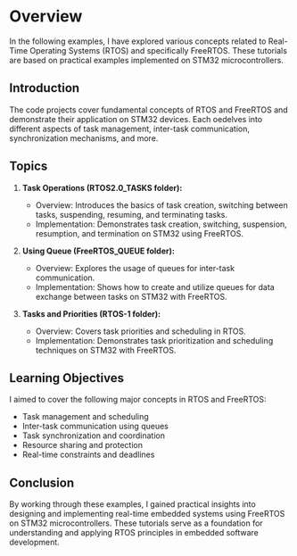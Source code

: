 # Overview

In the following examples, I have explored various concepts related to Real-Time Operating Systems (RTOS) and specifically FreeRTOS. These tutorials are based on practical examples implemented on STM32 microcontrollers.

## Introduction

The code projects cover fundamental concepts of RTOS and FreeRTOS and demonstrate their application on STM32 devices. Each oedelves into different aspects of task management, inter-task communication, synchronization mechanisms, and more.

## Topics

1. **Task Operations (RTOS2.0_TASKS folder):**
   - Overview: Introduces the basics of task creation, switching between tasks, suspending, resuming, and terminating tasks.
   - Implementation: Demonstrates task creation, switching, suspension, resumption, and termination on STM32 using FreeRTOS.

2. **Using Queue (FreeRTOS_QUEUE folder):**
   - Overview: Explores the usage of queues for inter-task communication.
   - Implementation: Shows how to create and utilize queues for data exchange between tasks on STM32 with FreeRTOS.

3. **Tasks and Priorities (RTOS-1 folder):**
   - Overview: Covers task priorities and scheduling in RTOS.
   - Implementation: Demonstrates task prioritization and scheduling techniques on STM32 with FreeRTOS.

## Learning Objectives

I aimed to cover the following major concepts in RTOS and FreeRTOS:

- Task management and scheduling
- Inter-task communication using queues
- Task synchronization and coordination
- Resource sharing and protection
- Real-time constraints and deadlines

## Conclusion

By working through these examples, I gained practical insights into designing and implementing real-time embedded systems using FreeRTOS on STM32 microcontrollers. These tutorials serve as a foundation for understanding and applying RTOS principles in embedded software development.

